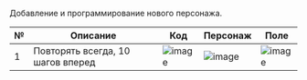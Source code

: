 Добавление и программирование нового персонажа.

| № | Описание        |    Код | Персонаж | Поле |
|---| ---------|-----| ---------|------|
  | 1 |Повторять всегда,  10 шагов вперед| ![image](https://user-images.githubusercontent.com/90557670/134228490-5b60680a-f28b-4194-a0bd-5ba0d3a7d7fd.png)|![image](https://user-images.githubusercontent.com/90557670/134228574-c7d4e56c-ea20-42c4-9a2b-27ee14aff2d3.png)|![image](https://user-images.githubusercontent.com/90557670/134228721-ed5e3800-5999-4c12-a99e-dc8d52a12dcc.png)|
